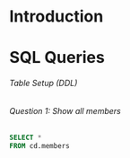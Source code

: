 # Introduction

# SQL Queries

###### Table Setup (DDL)

###### Question 1: Show all members 

```sql
SELECT *
FROM cd.members
```
